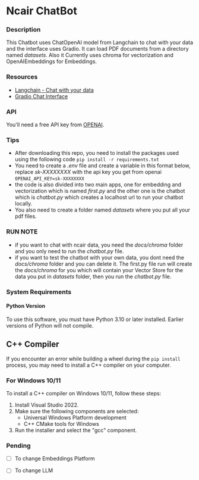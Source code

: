 # Ncair ChatBot

### Description

This Chatbot uses ChatOpenAI model from Langchain to chat with your data and the interface uses Gradio.
It can load PDF documents from a directory named _datasets_.
Also it Currently uses chroma for vectorization and OpenAIEmbeddings for Embeddings.

### Resources

- [Langchain - Chat with your data](https://www.deeplearning.ai/short-courses/langchain-chat-with-your-data/)
- [Gradio Chat Interface](https://www.gradio.app/guides/creating-a-custom-chatbot-with-blocks)

### API

You'll need a free API key from [OPENAI](https://platform.openai.com/account/api-keys).

### Tips

- After downloading this repo, you need to install the packages used using the following code
  `pip install -r requirements.txt`
- You need to create a _.env_ file and create a variable in this format below, replace _sk-XXXXXXXX_ with the api key you get from openai
  `OPENAI_API_KEY=sk-XXXXXXXX`
- the code is also divided into two main apps, one for embedding and vectorization which is named _first.py_ and the other one is the chatbot which is _chatbot.py_ which creates a localhost url to run your chatbot locally.
- You also need to create a folder named _datasets_ where you put all your pdf files.

### RUN NOTE

- if you want to chat with ncair data, you need the _docs/chroma_ folder and you only need to run the _chatbot.py_ file.
- if you want to test the chatbot with your own data, you dont need the _docs/chroma_ folder and you can delete it. The first.py file run will create the _docs/chroma_ for you which will contain your Vector Store for the data you put in _datasets_ folder, then you run the _chatbot.py_ file.


### System Requirements

#### Python Version

To use this software, you must have Python 3.10 or later installed. Earlier versions of Python will not compile.

## C++ Compiler

If you encounter an error while building a wheel during the `pip install` process, you may need to install a C++ compiler on your computer.

### For Windows 10/11

To install a C++ compiler on Windows 10/11, follow these steps:

1. Install Visual Studio 2022.
2. Make sure the following components are selected:
   - Universal Windows Platform development
   - C++ CMake tools for Windows
3. Run the installer and select the "gcc" component.

### Pending

- [ ] To change Embeddings Platform
- [ ] To change LLM

